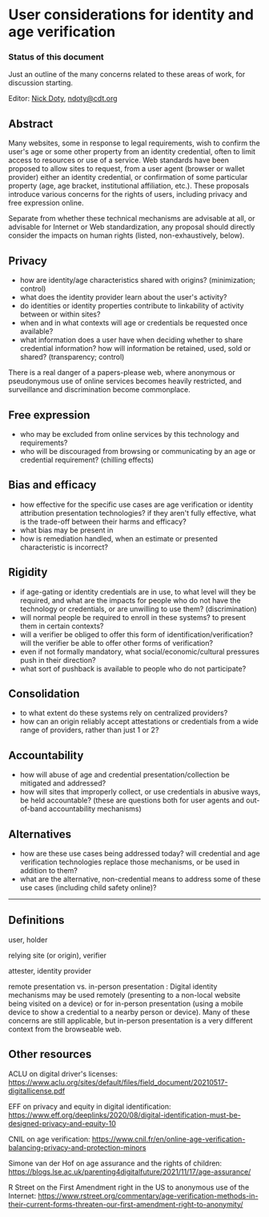 # User considerations for identity and age verification

### Status of this document

Just an outline of the many concerns related to these areas of work, for discussion starting.

Editor: [Nick Doty](https://npdoty.name), <ndoty@cdt.org>

## Abstract

Many websites, some in response to legal requirements, wish to confirm the user's age or some other property from an identity credential, often to limit access to resources or use of a service. Web standards have been proposed to allow sites to request, from a user agent (browser or wallet provider) either an identity credential, or confirmation of some particular property (age, age bracket, institutional affiliation, etc.). These proposals introduce various concerns for the rights of users, including privacy and free expression online.

Separate from whether these technical mechanisms are advisable at all, or advisable for Internet or Web standardization, any proposal should directly consider the impacts on human rights (listed, non-exhaustively, below).

## Privacy

* how are identity/age characteristics shared with origins? (minimization; control)
* what does the identity provider learn about the user's activity?
* do identities or identity properties contribute to linkability of activity between or within sites? 
* when and in what contexts will age or credentials be requested once available?
* what information does a user have when deciding whether to share credential information? how will information be retained, used, sold or shared? (transparency; control)

There is a real danger of a papers-please web, where anonymous or pseudonymous use of online services becomes heavily restricted, and surveillance and discrimination become commonplace.

## Free expression

* who may be excluded from online services by this technology and requirements? 
* who will be discouraged from browsing or communicating by an age or credential requirement? (chilling effects)

## Bias and efficacy

* how effective for the specific use cases are age verification or identity attribution presentation technologies? if they aren't fully effective, what is the trade-off between their harms and efficacy?
* what bias may be present in 
* how is remediation handled, when an estimate or presented characteristic is incorrect?

## Rigidity

* if age-gating or identity credentials are in use, to what level will they be required, and what are the impacts for people who do not have the technology or credentials, or are unwilling to use them? (discrimination)
* will normal people be required to enroll in these systems?  to present them in certain contexts?
* will a verifier be obliged to offer this form of identification/verification?  will the verifier be able to offer other forms of verification?
* even if not formally mandatory, what social/economic/cultural pressures push in their direction?
* what sort of pushback is available to people who do not participate?

## Consolidation

* to what extent do these systems rely on centralized providers?
* how can an origin reliably accept attestations or credentials from a wide range of providers, rather than just 1 or 2?

## Accountability

* how will abuse of age and credential presentation/collection be mitigated and addressed?
* how will sites that improperly collect, or use credentials in abusive ways, be held accountable? (these are questions both for user agents and out-of-band accountability mechanisms)

## Alternatives

* how are these use cases being addressed today? will credential and age verification technologies replace those mechanisms, or be used in addition to them?
* what are the alternative, non-credential means to address some of these use cases (including child safety online)?

---

## Definitions

user, holder

relying site (or origin), verifier

attester, identity provider

remote presentation vs. in-person presentation
: Digital identity mechanisms may be used remotely (presenting to a non-local website being visited on a device) or for in-person presentation (using a mobile device to show a credential to a nearby person or device). Many of these concerns are still applicable, but in-person presentation is a very different context from the browseable web.

## Other resources

ACLU on digital driver's licenses:
https://www.aclu.org/sites/default/files/field_document/20210517-digitallicense.pdf

EFF on privacy and equity in digital identification:
https://www.eff.org/deeplinks/2020/08/digital-identification-must-be-designed-privacy-and-equity-10

CNIL on age verification:
https://www.cnil.fr/en/online-age-verification-balancing-privacy-and-protection-minors

Simone van der Hof on age assurance and the rights of children:
https://blogs.lse.ac.uk/parenting4digitalfuture/2021/11/17/age-assurance/

R Street on the First Amendment right in the US to anonymous use of the Internet:
https://www.rstreet.org/commentary/age-verification-methods-in-their-current-forms-threaten-our-first-amendment-right-to-anonymity/
